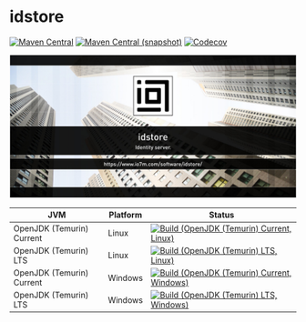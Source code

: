idstore
===

[![Maven Central](https://img.shields.io/maven-central/v/com.io7m.idstore/com.io7m.idstore.svg?style=flat-square)](http://search.maven.org/#search%7Cga%7C1%7Cg%3A%22com.io7m.idstore%22)
[![Maven Central (snapshot)](https://img.shields.io/nexus/s/com.io7m.idstore/com.io7m.idstore?server=https%3A%2F%2Fs01.oss.sonatype.org&style=flat-square)](https://s01.oss.sonatype.org/content/repositories/snapshots/com/io7m/idstore/)
[![Codecov](https://img.shields.io/codecov/c/github/io7m/idstore.svg?style=flat-square)](https://codecov.io/gh/io7m/idstore)

![com.io7m.idstore](./src/site/resources/idstore.jpg?raw=true)

| JVM | Platform | Status |
|-----|----------|--------|
| OpenJDK (Temurin) Current | Linux | [![Build (OpenJDK (Temurin) Current, Linux)](https://img.shields.io/github/actions/workflow/status/io7m/idstore/main.linux.temurin.current.yml)](https://github.com/io7m/idstore/actions?query=workflow%3Amain.linux.temurin.current)|
| OpenJDK (Temurin) LTS | Linux | [![Build (OpenJDK (Temurin) LTS, Linux)](https://img.shields.io/github/actions/workflow/status/io7m/idstore/main.linux.temurin.lts.yml)](https://github.com/io7m/idstore/actions?query=workflow%3Amain.linux.temurin.lts)|
| OpenJDK (Temurin) Current | Windows | [![Build (OpenJDK (Temurin) Current, Windows)](https://img.shields.io/github/actions/workflow/status/io7m/idstore/main.windows.temurin.current.yml)](https://github.com/io7m/idstore/actions?query=workflow%3Amain.windows.temurin.current)|
| OpenJDK (Temurin) LTS | Windows | [![Build (OpenJDK (Temurin) LTS, Windows)](https://img.shields.io/github/actions/workflow/status/io7m/idstore/main.windows.temurin.lts.yml)](https://github.com/io7m/idstore/actions?query=workflow%3Amain.windows.temurin.lts)|
